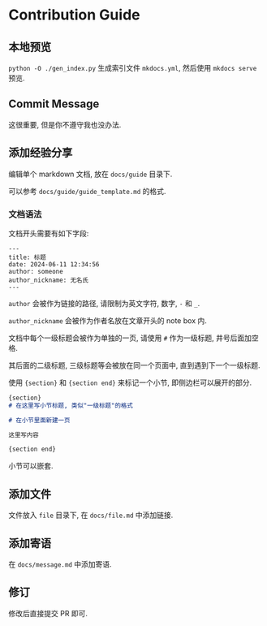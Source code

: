 # Contribution Guide

## 本地预览

`python -O ./gen_index.py` 生成索引文件 `mkdocs.yml`, 然后使用 `mkdocs serve` 预览.

## Commit Message

这很重要, 但是你不遵守我也没办法.

## 添加经验分享

编辑单个 markdown 文档, 放在 `docs/guide` 目录下.

可以参考 `docs/guide/guide_template.md` 的格式.

### 文档语法

文档开头需要有如下字段:

```
---
title: 标题
date: 2024-06-11 12:34:56
author: someone
author_nickname: 无名氏
---
```

`author` 会被作为链接的路径, 请限制为英文字符, 数字, `-` 和 `_`.

`author_nickname` 会被作为作者名放在文章开头的 note box 内.

文档中每个一级标题会被作为单独的一页, 请使用 `#` 作为一级标题, 井号后面加空格.

其后面的二级标题, 三级标题等会被放在同一个页面中, 直到遇到下一个一级标题.

使用 `{section}` 和 `{section end}` 来标记一个小节, 即侧边栏可以展开的部分.

```markdown
{section}
# 在这里写小节标题, 类似"一级标题"的格式

# 在小节里面新建一页

这里写内容

{section end}
```

小节可以嵌套.

## 添加文件

文件放入 `file` 目录下, 在 `docs/file.md` 中添加链接. 

## 添加寄语

在 `docs/message.md` 中添加寄语.

## 修订

修改后直接提交 PR 即可.
